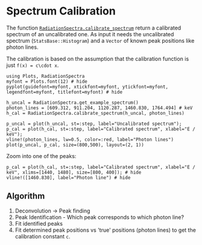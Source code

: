 # Spectrum Calibration

The function [`RadiationSpectra.calibrate_spectrum`](@ref) return a calibrated spectrum of an uncalibrated one. 
As input it needs the uncalibrated spectrum (`StatsBase::Histogram`) and a `Vector` of known peak positions like photon lines.

The calibration is based on the assumption that the calibration function is just ``f(x) = c\cdot x``.

```@example spectrum_calibration
using Plots, RadiationSpectra 
myfont = Plots.font(12) # hide
pyplot(guidefont=myfont, xtickfont=myfont, ytickfont=myfont, legendfont=myfont, titlefont=myfont) # hide

h_uncal = RadiationSpectra.get_example_spectrum()
photon_lines = [609.312, 911.204, 1120.287, 1460.830, 1764.494] # keV
h_cal = RadiationSpectra.calibrate_spectrum(h_uncal, photon_lines)

p_uncal = plot(h_uncal, st=:step, label="Uncalibrated spectrum"); 
p_cal = plot(h_cal, st=:step, label="Calibrated spectrum", xlabel="E / keV"); 
vline!(photon_lines, lw=0.5, color=:red, label="Photon lines")
plot(p_uncal, p_cal, size=(800,500), layout=(2, 1)) 
```

Zoom into one of the peaks:
```@example spectrum_calibration
p_cal = plot(h_cal, st=:step, label="Calibrated spectrum", xlabel="E / keV", xlims=[1440, 1480], size=[800, 400]); # hide
vline!([1460.830], label="Photon line") # hide
```

## Algorithm 

1. Deconvolution -> Peak finding 
2. Peak Identification - Which peak corresponds to which photon line? 
3. Fit identified peaks 
4. Fit determined peak positions vs 'true' positions (photon lines) to get the calibration constant ``c``.